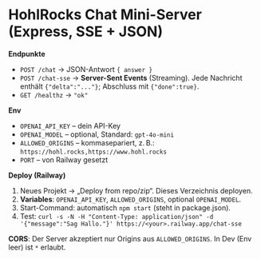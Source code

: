 # HohlRocks Chat Mini-Server (Express, SSE + JSON)

**Endpunkte**

- `POST /chat` → JSON-Antwort `{ answer }`
- `POST /chat-sse` → **Server-Sent Events** (Streaming). Jede Nachricht enthält `{"delta":"..."}`; Abschluss mit `{"done":true}`.
- `GET /healthz` → `"ok"`

**Env**

- `OPENAI_API_KEY` – dein API-Key
- `OPENAI_MODEL` – optional, Standard: `gpt-4o-mini`
- `ALLOWED_ORIGINS` – kommasepariert, z. B.: `https://hohl.rocks,https://www.hohl.rocks`
- `PORT` – von Railway gesetzt

**Deploy (Railway)**

1. Neues Projekt → „Deploy from repo/zip“. Dieses Verzeichnis deployen.
2. **Variables**: `OPENAI_API_KEY`, `ALLOWED_ORIGINS`, optional `OPENAI_MODEL`.
3. Start-Command: automatisch `npm start` (steht in package.json).
4. Test: `curl -s -N -H "Content-Type: application/json" -d '{"message":"Sag Hallo."}' https://<your>.railway.app/chat-sse`

**CORS**: Der Server akzeptiert nur Origins aus `ALLOWED_ORIGINS`. In Dev (Env leer) ist `*` erlaubt.
